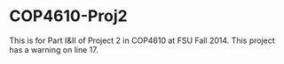 COP4610-Proj2
=============

This is for Part I&II of Project 2 in COP4610 at FSU Fall 2014. This project has a warning on line 17. 
